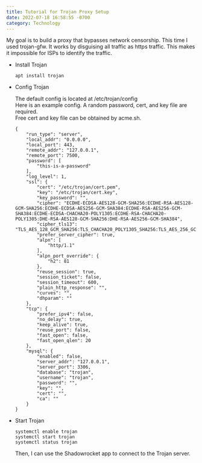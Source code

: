 ```yaml
---
title: Tutorial for Trojan Proxy Setup
date: 2022-07-18 16:58:55 -0700
category: Technology
---
```


My goal is to build a proxy that bypasses network censorship. This time I used trojan-gfw. It works by disguising all traffic as https traffic. This makes it impossible for ISPs to identify the traffic.

- Install Trojan

  ```shell
  apt install trojan
  ```

- Config Trojan

  The default config is located at /etc/trojan/config  
  Here is an example config. A random password, cert, and key file are required.  
  Free cert and key file can be obtained by acme.sh.

  ```config
  {
      "run_type": "server",
      "local_addr": "0.0.0.0",
      "local_port": 443,
      "remote_addr": "127.0.0.1",
      "remote_port": 7500,
      "password": [
          "this-is-a-password"
      ],
      "log_level": 1,
      "ssl": {
          "cert": "/etc/trojan/cert.pem",
          "key": "/etc/trojan/cert.key",
          "key_password": "",
          "cipher": "ECDHE-ECDSA-AES128-GCM-SHA256:ECDHE-RSA-AES128-GCM-SHA256:ECDHE-ECDSA-AES256-GCM-SHA384:ECDHE-RSA-AES256-GCM-SHA384:ECDHE-ECDSA-CHACHA20-POLY1305:ECDHE-RSA-CHACHA20-POLY1305:DHE-RSA-AES128-GCM-SHA256:DHE-RSA-AES256-GCM-SHA384",
          "cipher_tls13": "TLS_AES_128_GCM_SHA256:TLS_CHACHA20_POLY1305_SHA256:TLS_AES_256_GCM_SHA384",
          "prefer_server_cipher": true,
          "alpn": [
              "http/1.1"
          ],
          "alpn_port_override": {
              "h2": 81
          },
          "reuse_session": true,
          "session_ticket": false,
          "session_timeout": 600,
          "plain_http_response": "",
          "curves": "",
          "dhparam": ""
      },
      "tcp": {
          "prefer_ipv4": false,
          "no_delay": true,
          "keep_alive": true,
          "reuse_port": false,
          "fast_open": false,
          "fast_open_qlen": 20
      },
      "mysql": {
          "enabled": false,
          "server_addr": "127.0.0.1",
          "server_port": 3306,
          "database": "trojan",
          "username": "trojan",
          "password": "",
          "key": "",
          "cert": "",
          "ca": ""
      }
  }
  ```

- Start Trojan

  ```shell
  systemctl enable trojan
  systemctl start trojan
  systemctl status trojan
  ```

  Then, I can use the Shadowrocket app to connect to the Trojan server.
